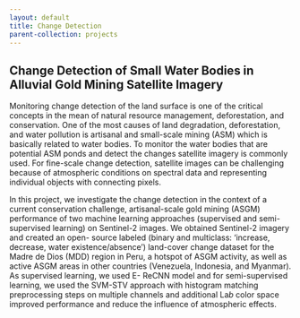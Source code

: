 ```yaml
---
layout: default
title: Change Detection
parent-collection: projects
---
```


## Change Detection of Small Water Bodies in Alluvial Gold Mining Satellite Imagery

Monitoring change detection of the land surface is one of the critical concepts in the mean of natural
resource management, deforestation, and conservation. One of the most causes of land degradation,
deforestation, and water pollution is artisanal and small-scale mining (ASM) which is basically related to
water bodies. To monitor the water bodies that are potential ASM ponds and detect the changes
satellite imagery is commonly used. For fine-scale change detection, satellite images can be challenging
because of atmospheric conditions on spectral data and representing individual objects with connecting
pixels.


In this project, we investigate the change detection in the context of a current conservation challenge,
artisanal-scale gold mining (ASGM) performance of two machine learning approaches (supervised and
semi-supervised learning) on Sentinel-2 images. We obtained Sentinel-2 imagery and created an open-
source labeled (binary and multiclass: ‘increase, decrease, water existence/absence’) land-cover change
dataset for the Madre de Dios (MDD) region in Peru, a hotspot of ASGM activity, as well as active ASGM
areas in other countries (Venezuela, Indonesia, and Myanmar). As supervised learning, we used E-
ReCNN model and for semi-supervised learning, we used the SVM-STV approach with histogram
matching preprocessing steps on multiple channels and additional La*b* color space improved
performance and reduce the influence of atmospheric effects.